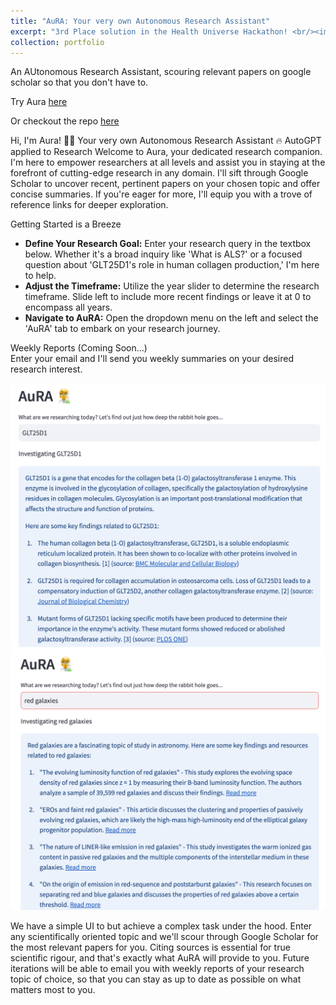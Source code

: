```yaml
---
title: "AuRA: Your very own Autonomous Research Assistant"
excerpt: "3rd Place solution in the Health Universe Hackathon! <br/><img src='/images/health-universe-share.png'>"
collection: portfolio
---
```


An AUtonomous Research Assistant, scouring relevant papers on google scholar so that you don't have to.

Try Aura [here](https://apps.healthuniverse.com/kba-xib-kmn)

Or checkout the repo [here](https://github.com/seangormann/aura)

Hi, I'm Aura! 🧑‍🔬 Your very own Autonomous Research Assistant 🔥
AutoGPT applied to Research
Welcome to Aura, your dedicated research companion. I'm here to empower researchers at all levels and assist you in staying at the forefront of cutting-edge research in any domain. I'll sift through Google Scholar to uncover recent, pertinent papers on your chosen topic and offer concise summaries. If you're eager for more, I'll equip you with a trove of reference links for deeper exploration.

Getting Started is a Breeze

- **Define Your Research Goal:** Enter your research query in the textbox below. Whether it's a broad inquiry like 'What is ALS?' or a focused question about 'GLT25D1's role in human collagen production,' I'm here to help.
- **Adjust the Timeframe:** Utilize the year slider to determine the research timeframe. Slide left to include more recent findings or leave it at 0 to encompass all years.
- **Navigate to AuRA:** Open the dropdown menu on the left and select the 'AuRA' tab to embark on your research journey.

Weekly Reports (Coming Soon...)  
Enter your email and I'll send you weekly summaries on your desired research interest.

![Asking Aura about genetics.](/images/glt25d1-half.png)
![Asking Aura about red galaxies.](/images/redgalaxies-half.png)

We have a simple UI to but achieve a complex task under the hood. Enter any scientifically oriented topic and we'll scour through Google Scholar for the most relevant papers for you. Citing sources is essential for true scientific rigour, and that's exactly what AuRA will provide to you. Future iterations will be able to email you with weekly reports of your research topic of choice, so that you can stay as up to date as possible on what matters most to you.